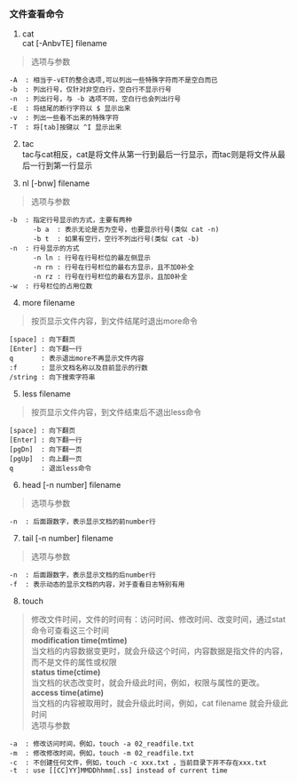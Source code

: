 ### 文件查看命令

1. cat     
cat [-AnbvTE] filename         

> 选项与参数      

```
-A	: 相当于-vET的整合选项,可以列出一些特殊字符而不是空白而已      
-b	: 列出行号，仅针对非空白行，空白行不显示行号         
-n	: 列出行号，与 -b 选项不同，空白行也会列出行号     
-E	: 将结尾的断行字符以 $ 显示出来           
-v	: 列出一些看不出来的特殊字符              
-T	: 将[tab]按键以 ^I 显示出来            
```

2. tac         
tac与cat相反，cat是将文件从第一行到最后一行显示，而tac则是将文件从最后一行到第一行显示

3. nl [-bnw] filename         
> 选项与参数         
```
-b	: 指定行号显示的方式，主要有两种            
	  -b a	: 表示无论是否为空号，也要显示行号(类似 cat -n)          
	  -b t	: 如果有空行，空行不列出行号(类似 cat -b)      
-n	: 行号显示的方式           
	  -n ln	: 行号在行号栏位的最左侧显示        
	  -n rn	: 行号在行号栏位的最右方显示，且不加0补全          
	  -n rz : 行号在行号栏位的最右方显示，且加0补全           
-w	: 行号栏位的占用位数         
```

4. more	filename       
> 按页显示文件内容，到文件结尾时退出more命令       
```
[space]	: 向下翻页     
[Enter]	: 向下翻一行          
q		: 表示退出more不再显示文件内容           
:f		: 显示文档名称以及目前显示的行数          
/string	: 向下搜索字符串        
```	

5. less filename        
> 按页显示文件内容，到文件结束后不退出less命令       
```
[space]	: 向下翻页        
[Enter]	: 向下翻一行    
[pgDn]	: 向下翻一页       
[pgUp]	: 向上翻一页     
q		: 退出less命令           
```

6. head [-n number] filename        
> 选项与参数      
```
-n	: 后面跟数字，表示显示文档的前number行     
```

7. tail [-n number] filename         
> 选项与参数         
```
-n	: 后面跟数字，表示显示文档的后number行          
-f	: 表示动态的显示文档的内容，对于查看日志特别有用        
```

8. touch
> 修改文件时间，文件的时间有：访问时间、修改时间、改变时间，通过stat命令可查看这三个时间         
**modification time(mtime)**    
	当文档的内容数据变更时，就会升级这个时间，内容数据是指文件的内容，而不是文件的属性或权限       
**status time(ctime)**    
	当文档的状态改变时，就会升级此时间，例如，权限与属性的更改。      
**access time(atime)**      
	当文档的内容被取用时，就会升级此时间，例如，cat filename 就会升级此时间           
> 选项与参数        
```
-a	: 修改访问时间，例如，touch -a 02_readfile.txt           
-m	: 修改修改时间，例如，touch -m 02_readfile.txt             
-c	: 不创建任何文件，例如，touch -c xxx.txt ，当前目录下并不存在xxx.txt        
-t	: use [[CC]YY]MMDDhhmm[.ss] instead of current time          
```



